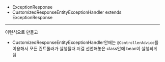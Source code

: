 - ExceptionResponse
- CustomizedResponseEntityExceptionHandler extends ExceptionResponse

---
이런식으로 만들고 
- CustomizedResponseEntityExceptionHandler안에는 ``@ControllerAdvice``를 이용해서 모든 컨트롤러가 실행될때 저걸 선언해놓은 class안에 bean이 실행되게됨